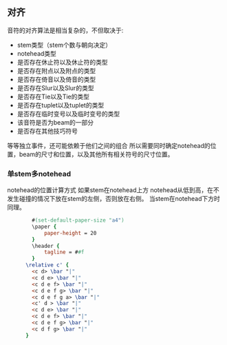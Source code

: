 ## 对齐
音符的对齐算法是相当复杂的，不但取决于:

* stem类型（stem个数与朝向决定）
* notehead类型
* 是否存在休止符以及休止符的类型
* 是否存在附点以及附点的类型
* 是否存在倚音以及倚音的类型
* 是否存在Slur以及Slur的类型
* 是否存在Tie以及Tie的类型
* 是否存在tuplet以及tuplet的类型
* 是否存在临时变号以及临时变号的类型
* 该音符是否为beam的一部分
* 是否存在其他技巧符号

等等独立事件，还可能依赖于他们之间的组合
所以需要同时确定notehead的位置，beam的尺寸和位置，以及其他所有相关符号的尺寸位置。

### 单stem多notehead
notehead的位置计算方式
如果stem在notehead上方
notehead从低到高，在不发生碰撞的情况下放在stem的左侧，否则放在右侧。
当stem在notehead下方时同理。

```lilypond
        #(set-default-paper-size "a4")
        \paper {
            paper-height = 20
        }
        \header {
            tagline = ##f
        }
      \relative c' {
        <c d> \bar "|"
        <c d e> \bar "|"
        <c d e f> \bar "|"
        <c d e f g> \bar "|"
        <c d e f g a> \bar "|"
        <c' d > \bar "|"
        <c d e> \bar "|"
        <c d e f> \bar "|"
        <c d e f g> \bar "|"
        <c d f g> \bar "|"
      }
```
